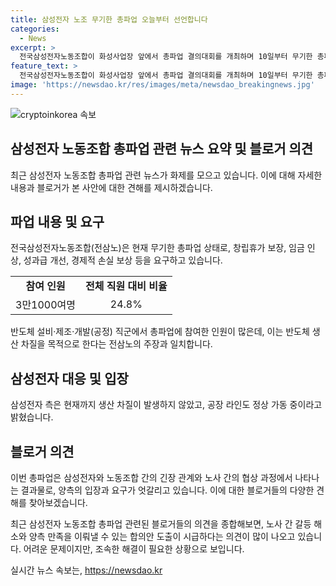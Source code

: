 ```yaml
---
title: 삼성전자 노조 무기한 총파업 오늘부터 선언합니다
categories:
  - News
excerpt: >
  전국삼성전자노동조합이 화성사업장 앞에서 총파업 결의대회를 개최하며 10일부터 무기한 총파업 선언했다. 이에 대한 삼성전자의 최대 노동조합의 요구 사항과 파업 참여 인원, 목적 등을 종합적으로 다룬다. 또한, 삼성전자 측의 입장과 반도체 생산에 따른 영향에 대한 차이를 강조하여 뜨거운 감정을 자극한다.
feature_text: >
  전국삼성전자노동조합이 화성사업장 앞에서 총파업 결의대회를 개최하며 10일부터 무기한 총파업 선언했다. 이에 대한 삼성전자의 최대 노동조합의 요구 사항과 파업 참여 인원, 목적 등을 종합적으로 다룬다. 또한, 삼성전자 측의 입장과 반도체 생산에 따른 영향에 대한 차이를 강조하여 뜨거운 감정을 자극한다.
image: 'https://newsdao.kr/res/images/meta/newsdao_breakingnews.jpg'
---
```


<p><img src="https://newsdao.kr/res/images/meta/newsdao_breakingnews.jpg" alt="cryptoinkorea 속보" /></p>

<h2>삼성전자 노동조합 총파업 관련 뉴스 요약 및 블로거 의견</h2>

<p data-ke-size="size16">최근 삼성전자 노동조합 총파업 관련 뉴스가 화제를 모으고 있습니다. 이에 대해 자세한 내용과 블로거가 본 사안에 대한 견해를 제시하겠습니다.</p>

<h2 data-ke-size="size26">파업 내용 및 요구</h2>

<p data-ke-size="size16">전국삼성전자노동조합(전삼노)은 현재 무기한 총파업 상태로, 창립휴가 보장, 임금 인상, 성과급 개선, 경제적 손실 보상 등을 요구하고 있습니다.</p>

<table>
    <tr>
        <td style="text-align: center; height: 17px;"><b>참여 인원</b></td>
        <td style="text-align: center; height: 17px;"><b>전체 직원 대비 비율</b></td>
    </tr>
    <tr>
        <td style="text-align: center; height: 17px;">3만1000여명</td>
        <td style="text-align: center; height: 17px;">24.8%</td>
    </tr>
</table>

<p data-ke-size="size16">반도체 설비·제조·개발(공정) 직군에서 총파업에 참여한 인원이 많은데, 이는 반도체 생산 차질을 목적으로 한다는 전삼노의 주장과 일치합니다.</p>

<h2 data-ke-size="size26">삼성전자 대응 및 입장</h2>

<p data-ke-size="size16">삼성전자 측은 현재까지 생산 차질이 발생하지 않았고, 공장 라인도 정상 가동 중이라고 밝혔습니다.</p>

<h2 data-ke-size="size26">블로거 의견</h2>

<p data-ke-size="size16">이번 총파업은 삼성전자와 노동조합 간의 긴장 관계와 노사 간의 협상 과정에서 나타나는 결과물로, 양측의 입장과 요구가 엇갈리고 있습니다. 이에 대한 블로거들의 다양한 견해를 찾아보겠습니다.</p>

<p data-ke-size="size16">최근 삼성전자 노동조합 총파업 관련된 블로거들의 의견을 종합해보면, 노사 간 갈등 해소와 양측 만족을 이뤄낼 수 있는 합의안 도출이 시급하다는 의견이 많이 나오고 있습니다. 어려운 문제이지만, 조속한 해결이 필요한 상황으로 보입니다.</p>
실시간 뉴스 속보는, <a href="https://newsdao.kr" rel="dofollow">https://newsdao.kr</a>


